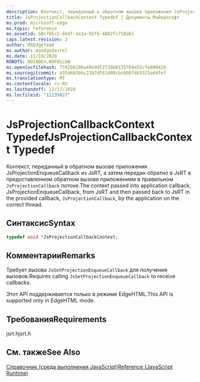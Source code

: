 ```yaml
---
description: Контекст, переданный в обратном вызове приложения JsProjectionEnqueueCallback из JsRT, а затем передан обратно в JsRT в предоставленном обратном вызове приложением в правильном `JsProjectionCallback` потоке.
title: JsProjectionCallbackContext Typedef | Документы Майкрософт
ms.prod: microsoft-edge
ms.topic: reference
ms.assetid: 50c705c5-664f-4a1a-92f6-4882fc718ab1
caps.latest.revision: 2
author: MSEdgeTeam
ms.author: msedgedevrel
ms.date: 11/19/2020
ROBOTS: NOINDEX,NOFOLLOW
ms.openlocfilehash: 7742b0186a49e99f2738b81357b9e55cfe00042b
ms.sourcegitcommit: a35a6b5bbc21b7df61d08cbc6b074b5325ad4fef
ms.translationtype: MT
ms.contentlocale: ru-RU
ms.lasthandoff: 12/17/2020
ms.locfileid: "11235627"
---
```

# <span data-ttu-id="91025-103">JsProjectionCallbackContext Typedef</span><span class="sxs-lookup"><span data-stu-id="91025-103">JsProjectionCallbackContext Typedef</span></span>

<span data-ttu-id="91025-104">Контекст, переданный в обратном вызове приложения JsProjectionEnqueueCallback из JsRT, а затем передан обратно в JsRT в предоставленном обратном вызове приложением в правильном `JsProjectionCallback` потоке.</span><span class="sxs-lookup"><span data-stu-id="91025-104">The context passed into application callback, JsProjectionEnqueueCallback, from JsRT and then passed back to JsRT in the provided callback, `JsProjectionCallback`, by the application on the correct thread.</span></span>  
  
## <span data-ttu-id="91025-105">Синтаксис</span><span class="sxs-lookup"><span data-stu-id="91025-105">Syntax</span></span>  
  
```cpp  
typedef void *JsProjectionCallbackContext;  
```  
  
## <span data-ttu-id="91025-106">Комментарии</span><span class="sxs-lookup"><span data-stu-id="91025-106">Remarks</span></span>  
 <span data-ttu-id="91025-107">Требует вызова `JsSetProjectionEnqueueCallback` для получения вызовов.</span><span class="sxs-lookup"><span data-stu-id="91025-107">Requires calling `JsSetProjectionEnqueueCallback` to receive callbacks.</span></span>  
  
 <span data-ttu-id="91025-108">Этот API поддерживается только в режиме EdgeHTML.</span><span class="sxs-lookup"><span data-stu-id="91025-108">This API is supported only in EdgeHTML mode.</span></span>  
  
## <span data-ttu-id="91025-109">Требования</span><span class="sxs-lookup"><span data-stu-id="91025-109">Requirements</span></span>  
 <span data-ttu-id="91025-110">jsrt.h</span><span class="sxs-lookup"><span data-stu-id="91025-110">jsrt.h</span></span>  
  
## <span data-ttu-id="91025-111">См. также</span><span class="sxs-lookup"><span data-stu-id="91025-111">See Also</span></span>  
 [<span data-ttu-id="91025-112">Справочник (среда выполнения JavaScript)</span><span class="sxs-lookup"><span data-stu-id="91025-112">Reference (JavaScript Runtime)</span></span>](../chakra-hosting/reference-javascript-runtime.md)
